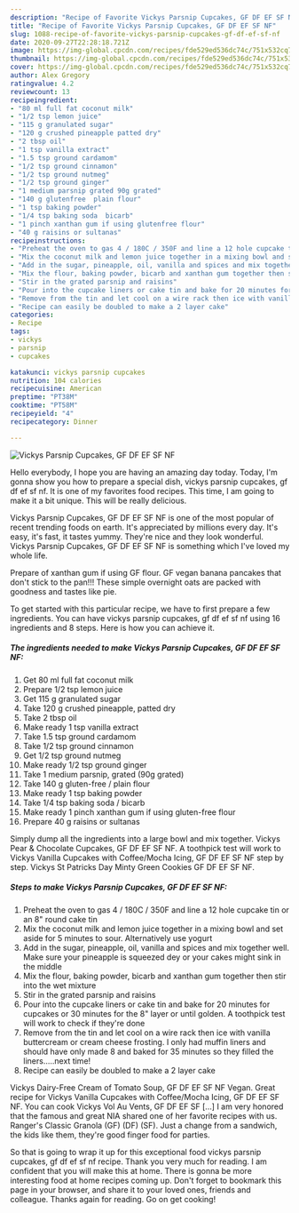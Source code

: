 ```yaml
---
description: "Recipe of Favorite Vickys Parsnip Cupcakes, GF DF EF SF NF"
title: "Recipe of Favorite Vickys Parsnip Cupcakes, GF DF EF SF NF"
slug: 1088-recipe-of-favorite-vickys-parsnip-cupcakes-gf-df-ef-sf-nf
date: 2020-09-27T22:28:18.721Z
image: https://img-global.cpcdn.com/recipes/fde529ed536dc74c/751x532cq70/vickys-parsnip-cupcakes-gf-df-ef-sf-nf-recipe-main-photo.jpg
thumbnail: https://img-global.cpcdn.com/recipes/fde529ed536dc74c/751x532cq70/vickys-parsnip-cupcakes-gf-df-ef-sf-nf-recipe-main-photo.jpg
cover: https://img-global.cpcdn.com/recipes/fde529ed536dc74c/751x532cq70/vickys-parsnip-cupcakes-gf-df-ef-sf-nf-recipe-main-photo.jpg
author: Alex Gregory
ratingvalue: 4.2
reviewcount: 13
recipeingredient:
- "80 ml full fat coconut milk"
- "1/2 tsp lemon juice"
- "115 g granulated sugar"
- "120 g crushed pineapple patted dry"
- "2 tbsp oil"
- "1 tsp vanilla extract"
- "1.5 tsp ground cardamom"
- "1/2 tsp ground cinnamon"
- "1/2 tsp ground nutmeg"
- "1/2 tsp ground ginger"
- "1 medium parsnip grated 90g grated"
- "140 g glutenfree  plain flour"
- "1 tsp baking powder"
- "1/4 tsp baking soda  bicarb"
- "1 pinch xanthan gum if using glutenfree flour"
- "40 g raisins or sultanas"
recipeinstructions:
- "Preheat the oven to gas 4 / 180C / 350F and line a 12 hole cupcake tin or an 8&#34; round cake tin"
- "Mix the coconut milk and lemon juice together in a mixing bowl and set aside for 5 minutes to sour. Alternatively use yogurt"
- "Add in the sugar, pineapple, oil, vanilla and spices and mix together well. Make sure your pineapple is squeezed dey or your cakes might sink in the middle"
- "Mix the flour, baking powder, bicarb and xanthan gum together then stir into the wet mixture"
- "Stir in the grated parsnip and raisins"
- "Pour into the cupcake liners or cake tin and bake for 20 minutes for cupcakes or 30 minutes for the 8&#34; layer or until golden. A toothpick test will work to check if they&#39;re done"
- "Remove from the tin and let cool on a wire rack then ice with vanilla buttercream or cream cheese frosting. I only had muffin liners and should have only made 8 and baked for 35 minutes so they filled the liners.....next time!"
- "Recipe can easily be doubled to make a 2 layer cake"
categories:
- Recipe
tags:
- vickys
- parsnip
- cupcakes

katakunci: vickys parsnip cupcakes 
nutrition: 104 calories
recipecuisine: American
preptime: "PT38M"
cooktime: "PT58M"
recipeyield: "4"
recipecategory: Dinner

---
```



![Vickys Parsnip Cupcakes, GF DF EF SF NF](https://img-global.cpcdn.com/recipes/fde529ed536dc74c/751x532cq70/vickys-parsnip-cupcakes-gf-df-ef-sf-nf-recipe-main-photo.jpg)

Hello everybody, I hope you are having an amazing day today. Today, I'm gonna show you how to prepare a special dish, vickys parsnip cupcakes, gf df ef sf nf. It is one of my favorites food recipes. This time, I am going to make it a bit unique. This will be really delicious.

Vickys Parsnip Cupcakes, GF DF EF SF NF is one of the most popular of recent trending foods on earth. It's appreciated by millions every day. It's easy, it's fast, it tastes yummy. They're nice and they look wonderful. Vickys Parsnip Cupcakes, GF DF EF SF NF is something which I've loved my whole life.

Prepare of xanthan gum if using GF flour. GF vegan banana pancakes that don&#39;t stick to the pan!!! These simple overnight oats are packed with goodness and tastes like pie.


To get started with this particular recipe, we have to first prepare a few ingredients. You can have vickys parsnip cupcakes, gf df ef sf nf using 16 ingredients and 8 steps. Here is how you can achieve it.

<!--inarticleads1-->

##### The ingredients needed to make Vickys Parsnip Cupcakes, GF DF EF SF NF:

1. Get 80 ml full fat coconut milk
1. Prepare 1/2 tsp lemon juice
1. Get 115 g granulated sugar
1. Take 120 g crushed pineapple, patted dry
1. Take 2 tbsp oil
1. Make ready 1 tsp vanilla extract
1. Take 1.5 tsp ground cardamom
1. Take 1/2 tsp ground cinnamon
1. Get 1/2 tsp ground nutmeg
1. Make ready 1/2 tsp ground ginger
1. Take 1 medium parsnip, grated (90g grated)
1. Take 140 g gluten-free / plain flour
1. Make ready 1 tsp baking powder
1. Take 1/4 tsp baking soda / bicarb
1. Make ready 1 pinch xanthan gum if using gluten-free flour
1. Prepare 40 g raisins or sultanas


Simply dump all the ingredients into a large bowl and mix together. Vickys Pear &amp; Chocolate Cupcakes, GF DF EF SF NF. A toothpick test will work to Vickys Vanilla Cupcakes with Coffee/Mocha Icing, GF DF EF SF NF step by step. Vickys St Patricks Day Minty Green Cookies GF DF EF SF NF. 

<!--inarticleads2-->

##### Steps to make Vickys Parsnip Cupcakes, GF DF EF SF NF:

1. Preheat the oven to gas 4 / 180C / 350F and line a 12 hole cupcake tin or an 8&#34; round cake tin
1. Mix the coconut milk and lemon juice together in a mixing bowl and set aside for 5 minutes to sour. Alternatively use yogurt
1. Add in the sugar, pineapple, oil, vanilla and spices and mix together well. Make sure your pineapple is squeezed dey or your cakes might sink in the middle
1. Mix the flour, baking powder, bicarb and xanthan gum together then stir into the wet mixture
1. Stir in the grated parsnip and raisins
1. Pour into the cupcake liners or cake tin and bake for 20 minutes for cupcakes or 30 minutes for the 8&#34; layer or until golden. A toothpick test will work to check if they&#39;re done
1. Remove from the tin and let cool on a wire rack then ice with vanilla buttercream or cream cheese frosting. I only had muffin liners and should have only made 8 and baked for 35 minutes so they filled the liners.....next time!
1. Recipe can easily be doubled to make a 2 layer cake


Vickys Dairy-Free Cream of Tomato Soup, GF DF EF SF NF Vegan. Great recipe for Vickys Vanilla Cupcakes with Coffee/Mocha Icing, GF DF EF SF NF. You can cook Vickys Vol Au Vents, GF DF EF SF […] I am very honored that the famous and great NIA shared one of her favorite recipes with us. Ranger&#39;s Classic Granola (GF) (DF) (SF). Just a change from a sandwich, the kids like them, they&#39;re good finger food for parties. 

So that is going to wrap it up for this exceptional food vickys parsnip cupcakes, gf df ef sf nf recipe. Thank you very much for reading. I am confident that you will make this at home. There is gonna be more interesting food at home recipes coming up. Don't forget to bookmark this page in your browser, and share it to your loved ones, friends and colleague. Thanks again for reading. Go on get cooking!
